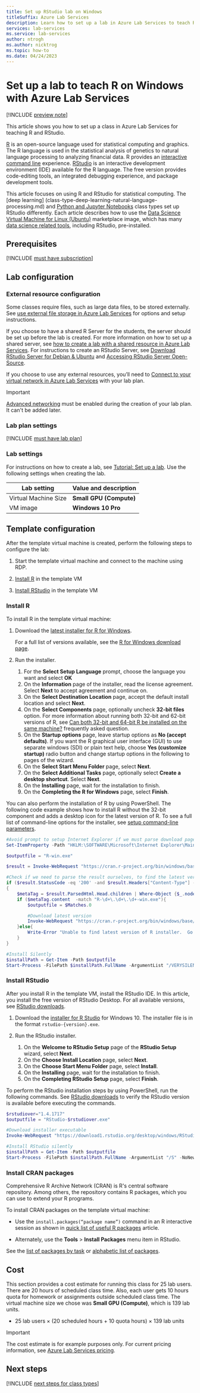 ```yaml
---
title: Set up RStudio lab on Windows
titleSuffix: Azure Lab Services
description: Learn how to set up a lab in Azure Lab Services to teach R using RStudio on Windows.
services: lab-services
ms.service: lab-services
author: ntrogh
ms.author: nicktrog
ms.topic: how-to
ms.date: 04/24/2023
---
```


# Set up a lab to teach R on Windows with Azure Lab Services

[!INCLUDE [preview note](./includes/lab-services-new-update-focused-article.md)]

This article shows you how to set up a class in Azure Lab Services for teaching R and RStudio.

[R](https://www.r-project.org/about.html) is an open-source language used for statistical computing and graphics.  The R language is used in the statistical analysis of genetics to natural language processing to analyzing financial data.  R provides an [interactive command line](https://cran.r-project.org/doc/manuals/r-release/R-intro.html#Invoking-R-from-the-command-line) experience.  [RStudio](https://www.rstudio.com/products/rstudio/) is an interactive development environment (IDE) available for the R language.  The free version provides code-editing tools, an integrated debugging experience, and package development tools.

This article focuses on using R and RStudio for statistical computing. The [deep learning] (class-type-deep-learning-natural-language-processing.md) and [Python and Jupyter Notebooks](class-type-jupyter-notebook.md)
class types set up RStudio differently.  Each article describes how to use the [Data Science Virtual Machine for Linux (Ubuntu)](https://azuremarketplace.microsoft.com/marketplace/apps?search=Data%20science%20Virtual%20machine&page=1&filters=microsoft%3Blinux) marketplace image, which has many [data science related tools](../machine-learning/data-science-virtual-machine/tools-included.md), including RStudio, pre-installed.


## Prerequisites

[!INCLUDE [must have subscription](./includes/lab-services-class-type-subscription.md)]

## Lab configuration

### External resource configuration

Some classes require files, such as large data files, to be stored externally.  See [use external file storage in Azure Lab Services](how-to-attach-external-storage.md) for options and setup instructions.

If you choose to have a shared R Server for the students, the server should be set up before the lab is created.  For more information on how to set up a shared server, see [how to create a lab with a shared resource in Azure Lab Services](how-to-create-a-lab-with-shared-resource.md).  For instructions to create an RStudio Server, see [Download RStudio Server for Debian & Ubuntu](https://www.rstudio.com/products/rstudio/download-server/debian-ubuntu/) and [Accessing RStudio Server Open-Source](https://support.rstudio.com/hc/en-us/articles/200552306-Getting-Started).

If you choose to use any external resources, you’ll need to [Connect to your virtual network in Azure Lab Services](how-to-connect-vnet-injection.md) with your lab plan.

> [!IMPORTANT]
> [Advanced networking](how-to-connect-vnet-injection.md#connect-the-virtual-network-during-lab-plan-creation) must be enabled during the creation of your lab plan.  It can't be added later.

### Lab plan settings

[!INCLUDE [must have lab plan](./includes/lab-services-class-type-lab-plan.md)]

### Lab settings

For instructions on how to create a lab, see [Tutorial: Set up a lab](tutorial-setup-lab.md).  Use the following settings when creating the lab.

| Lab setting | Value and description |
| ------------ | ------------------ |
| Virtual Machine Size | **Small GPU (Compute)** |
| VM image | **Windows 10 Pro** |

## Template configuration
After the template virtual machine is created, perform the following steps to configure the lab:

1. Start the template virtual machine and connect to the machine using RDP.

1. [Install R](https://docs.rstudio.com/resources/install-r/) in the template VM

1. [Install RStudio](https://www.rstudio.com/products/rstudio/download/) in the template VM

### Install R
To install R in the template virtual machine:

1. Download the [latest installer for R for Windows](https://cran.r-project.org/bin/windows/base/release.html).

    For a full list of versions available, see the [R for Windows download page](https://cran.r-project.org/bin/windows/base/).

2. Run the installer.

    1. For the **Select Setup Language** prompt, choose the language you want and select **OK**
    1. On the **Information** page of the installer, read the license agreement.  Select **Next** to accept agreement and continue on.
    1. On the **Select Destination Location** page, accept the default install location and select **Next**.
    1. On the **Select Components** page, optionally uncheck **32-bit files** option.  For more information about running both 32-bit and 62-bit versions of R, see [Can both 32-bit and 64-bit R be installed on the same machine?](https://cran.r-project.org/bin/windows/base/rw-FAQ.html#Can-both-32_002d-and-64_002dbit-R-be-installed-on-the-same-machine_003f) frequently asked question.
    1. On the **Startup options** page, leave startup options as **No (accept defaults)**.  If you want the R graphical user interface (GUI) to use separate windows (SDI) or plain text help, choose **Yes (customize startup)** radio button and change startup options in the following to pages of the wizard.
    1. On the **Select Start Menu Folder** page, select **Next**.
    1. On the **Select Additional Tasks** page, optionally select **Create a desktop shortcut**.  Select **Next**.
    1. On the **Installing** page, wait for the installation to finish.
    1. On the **Completing the R for Windows** page, select **Finish**.

You can also perform the installation of R by using PowerShell. The following code example shows how to install R without the 32-bit component and adds a desktop icon for the latest version of R.  To see a full list of command-line options for the installer, see [setup command-line parameters](https://jrsoftware.org/ishelp/index.php?topic=setupcmdline).

```powershell
#Avoid prompt to setup Internet Explorer if we must parse download page
Set-ItemProperty -Path "HKLM:\SOFTWARE\Microsoft\Internet Explorer\Main" -Name "DisableFirstRunCustomize" -Value 2

$outputfile = "R-win.exe"

$result = Invoke-WebRequest "https://cran.r-project.org/bin/windows/base/release.html" -OutFile $outputfile -PassThru

#Check if we need to parse the result ourselves, to find the latest version of R
if ($result.StatusCode -eq '200' -and $result.Headers["Content-Type"] -eq 'text/html')
{
    $metaTag = $result.ParsedHtml.Head.children | Where-Object {$_.nodeName -eq 'META'}
    if ($metaTag.content  -match "R-\d+\.\d+\.\d+-win.exe"){
        $outputfile = $Matches.0

        #Download latest version
        Invoke-WebRequest "https://cran.r-project.org/bin/windows/base/$outputfile" -OutFile $outputfile
    }else{
        Write-Error "Unable to find latest version of R installer.  Go to https://cran.r-project.org/bin/windows/base/release.html to download manually."
    }
}

#Install Silently
$installPath = Get-Item -Path $outputfile
Start-Process -FilePath $installPath.FullName -ArgumentList "/VERYSILENT /LOG=r-install.log /NORESTART /COMPONENTS=""main,x64,translations"" /MERGETASKS=""desktopicon"" /LANG=""en""" -NoNewWindow -Wait
```

### Install RStudio

After you install R in the template VM, install the RStudio IDE. In this article, you install the free version of RStudio Desktop. For all available versions, see [RStudio downloads](https://www.rstudio.com/products/rstudio/download/).

1. Download the [installer for R Studio](https://www.rstudio.com/products/rstudio/download/#download) for Windows 10. The installer file is in the format `rstudio-{version}.exe`.

1. Run the RStudio installer.

    1. On the **Welcome to RStudio Setup** page of the **RStudio Setup** wizard, select **Next**.
    1. On the **Choose Install Location** page, select **Next**.
    1. On the **Choose Start Menu Folder** page, select **Install**.
    1. On the **Installing** page, wait for the installation to finish.
    1. On the **Completing RStudio Setup** page, select **Finish**.

To perform the RStudio installation steps by using PowerShell, run the following commands. See [RStudio downloads](https://www.rstudio.com/products/rstudio/download/) to verify the RStudio version is available before executing the commands.

```powershell
$rstudiover="1.4.1717"
$outputfile = "RStudio-$rstudiover.exe"

#Download installer executable
Invoke-WebRequest "https://download1.rstudio.org/desktop/windows/RStudio-$rstudiover.exe" -OutFile $outputfile

#Install RStudio silently
$installPath = Get-Item -Path $outputfile
Start-Process -FilePath $installPath.FullName -ArgumentList "/S" -NoNewWindow -Wait
```

### Install CRAN packages

Comprehensive R Archive Network (CRAN) is R's central software repository. Among others, the repository contains R packages, which you can use to extend your R programs.

To install CRAN packages on the template virtual machine:

- Use the `install.packages(“package name”)` command in an R interactive session as shown in [quick list of useful R packages](https://support.rstudio.com/hc/articles/201057987-Quick-list-of-useful-R-packages) article.

- Alternately, use the **Tools** > **Install Packages** menu item in RStudio.

See the [list of packages by task](https://cran.r-project.org/web/views/) or [alphabetic list of packages](https://cloud.r-project.org/web/packages/available_packages_by_name.html).

## Cost

This section provides a cost estimate for running this class for 25 lab users. There are 20 hours of scheduled class time. Also, each user gets 10 hours quota for homework or assignments outside scheduled class time. The virtual machine size we chose was **Small GPU (Compute)**, which is 139 lab units.

- 25 lab users &times; (20 scheduled hours + 10 quota hours) &times; 139 lab units

> [!IMPORTANT]
> The cost estimate is for example purposes only.  For current pricing information, see [Azure Lab Services pricing](https://azure.microsoft.com/pricing/details/lab-services/).

## Next steps

[!INCLUDE [next steps for class types](./includes/lab-services-class-type-next-steps.md)]
